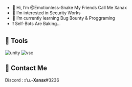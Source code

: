 - 👋 Hi, I’m @Emotionless-Snake My Friends Call Me Xanax
- 👀 I’m interested in Security Works
- 🌱 I’m currently learning Bug Bounty & Proggraming
-  ❗️ Self-Bots Are Baking...
## 🔧 Tools

![unity](https://icons-for-free.com/download-icon-unity-1324440248727035292_48.png)   ![vsc](https://api1.iloveimg.com/v1/download/83A0cjqrj1k393t2x6kyjjg17vzlk3mdbfshs86A1knz55rfjcyng1gq4ndwsy2483xfmf9c3kzxr81dy7bzstmt971qdwltw0hs2j45w50y7j5A8Anbsk1q2mq1htl298l142z8bksywmwz6y5bxAdm01vt1xw3vtczk5w61pl4twvpy2k1)


## 🔗 Contact Me

 Discord : ɪ'ʟʟ-𝐗𝐚𝐧𝐚𝐱#3236
